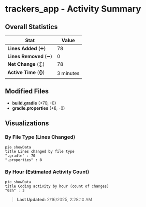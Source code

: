 # trackers_app - Activity Summary 

## Overall Statistics

| Stat                   | Value                                                             |
| ---------------------- | ----------------------------------------------------------------- |
| **Lines Added** (➕)   | 78                                          |
| **Lines Removed** (➖) | 0                                        |
| **Net Change** (↕)    | 78                |
| **Active Time** (⌚)   | 3 minutes |


## Modified Files
- **build.gradle** (+70, -0)
- **gradle.properties** (+8, -0)

## Visualizations

### By File Type (Lines Changed)

```mermaid
pie showData
title Lines changed by file type
".gradle" : 70
".properties" : 8
```

### By Hour (Estimated Activity Count)

```mermaid
pie showData
title Coding activity by hour (count of changes)
"02h" : 3
```


> **Last Updated:** 2/16/2025, 2:28:10 AM
